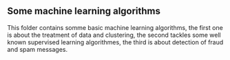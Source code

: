 <h2>Some machine learning algorithms</h2>
<p>This folder contains somme basic machine learning algorithms, the first one is about the treatment of data and clustering, the second tackles some well known
supervised learning algorithmes, the third is about detection of fraud and spam messages.</p>
